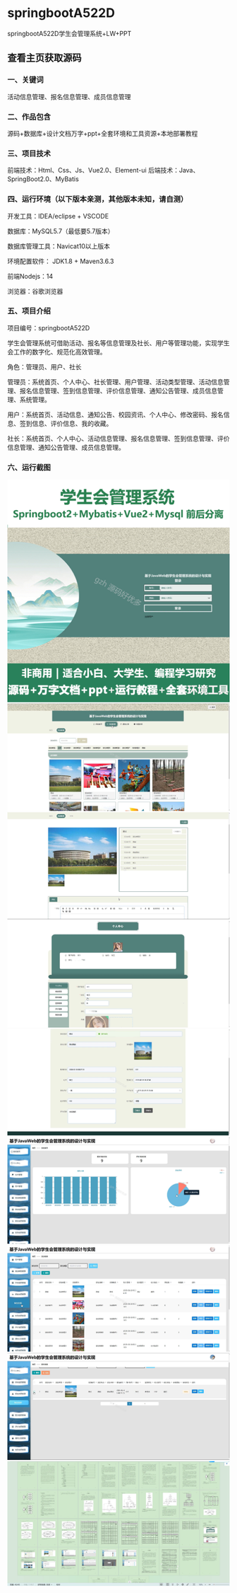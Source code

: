 # springbootA522D
springbootA522D学生会管理系统+LW+PPT
 
## 查看主页获取源码

### 一、关键词
活动信息管理、报名信息管理、成员信息管理

### 二、作品包含
源码+数据库+设计文档万字+ppt+全套环境和工具资源+本地部署教程

### 三、项目技术
前端技术：Html、Css、Js、Vue2.0、Element-ui 
后端技术：Java、SpringBoot2.0、MyBatis

### 四、运行环境（以下版本亲测，其他版本未知，请自测）
开发工具：IDEA/eclipse  + VSCODE

数据库：MySQL5.7（最低要5.7版本）

数据库管理工具：Navicat10以上版本

环境配置软件： JDK1.8 + Maven3.6.3

前端Nodejs：14

浏览器：谷歌浏览器

### 五、项目介绍
项目编号：springbootA522D

学生会管理系统可借助活动、报名等信息管理及社长、用户等管理功能，实现学生会工作的数字化、规范化高效管理。

角色：管理员、用户、社长

管理员：系统首页、个人中心、社长管理、用户管理、活动类型管理、活动信息管理、报名信息管理、签到信息管理、评价信息管理、通知公告管理、成员信息管理、系统管理。

用户：系统首页、活动信息、通知公告、校园资讯、个人中心、修改密码、报名信息、签到信息、评价信息、我的收藏。

社长：系统首页、个人中心、活动信息管理、报名信息管理、签到信息管理、评价信息管理、通知公告管理、成员信息管理。

### 六、运行截图
![cover.png](./cover.png)
![1.png](./1.png)
![2.png](./2.png)
![3.png](./3.png)
![4.png](./4.png)
![5.png](./5.png)
![6.png](./6.png)
![7.png](./7.png)
![8.png](./8.png)
